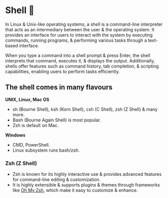 # Shell 🐚
In Linux & Unix-like operating systems, a shell is a command-line interpreter that acts as an intermediary between the user & the operating system. It provides an interface for users to interact with the system by executing commands, running programs, & performing various tasks through a text-based interface.  

When you type a command into a shell prompt & press Enter, the shell interprets that command, executes it, & displays the output. Additionally, shells offer features such as command history, tab completion, & scripting capabilities, enabling users to perform tasks efficiently.

## The shell comes in many flavours
**UNIX, Linux, Mac OS**
- sh (Bourne Shell), ksh (Korn Shell), csh (C Shell), zsh (Z Shell) & many more.
- Bash (Bourne Again Shell) is most popular.
- Zsh is default on Mac.

**Windows**
- CMD, PowerShell.
- Linux subsystem runs bash/zsh.


### Zsh (Z Shell)
- Zsh is known for its highly interactive use & provides advanced features for command-line editing & customization.
- It is highly extensible & supports plugins & themes through frameworks like [Oh My Zsh](https://ohmyz.sh/), which make it easy to customize & enhance.


















